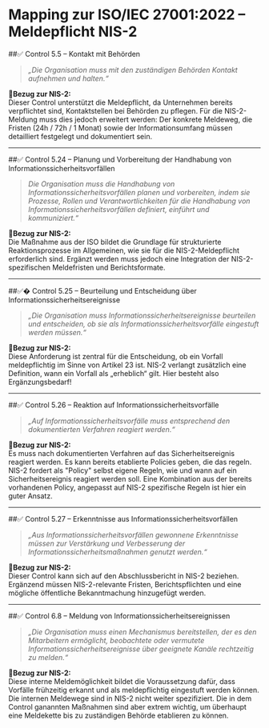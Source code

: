 # Mapping zur ISO/IEC 27001:2022 – Meldepflicht NIS-2


##✅ Control 5.5 – Kontakt mit Behörden

> *„Die  Organisation  muss  mit  den  zuständigen  Behörden  Kontakt 
aufnehmen  und  halten.“*

**📌Bezug zur NIS-2:**  
Dieser Control unterstützt die Meldepflicht, da Unternehmen bereits verpflichtet sind, Kontaktstellen bei Behörden zu pflegen. Für die NIS-2-Meldung muss dies jedoch erweitert werden: Der konkrete Meldeweg, die Fristen (24h / 72h / 1 Monat) sowie der Informationsumfang müssen detailliert festgelegt und dokumentiert sein.

---

##✅ Control 5.24 – Planung und Vorbereitung der Handhabung von Informationssicherheitsvorfällen

> *Die  Organisation  muss  die  Handhabung  von 
Informationssicherheitsvorfällen  planen  und  vorbereiten,  indem  sie 
Prozesse,  Rollen  und  Verantwortlichkeiten  für  die  Handhabung  von 
Informationssicherheitsvorfällen  definiert,  einführt  und  kommuniziert.“*

**📌Bezug zur NIS-2:**  
Die Maßnahme aus der ISO bildet die Grundlage für strukturierte Reaktionsprozesse im Allgemeinen, wie sie für die NIS-2-Meldepflicht erforderlich sind. Ergänzt werden muss jedoch eine Integration der NIS-2-spezifischen Meldefristen und Berichtsformate.

---

##✅� Control 5.25 – Beurteilung und Entscheidung über Informationssicherheitsereignisse

> *„Die  Organisation  muss  Informationssicherheitsereignisse  beurteilen  und 
entscheiden,  ob  sie  als  Informationssicherheitsvorfälle  eingestuft  werden 
müssen.“*

**📌Bezug zur NIS-2:**  
Diese Anforderung ist zentral für die Entscheidung, ob ein Vorfall meldepflichtig im Sinne von Artikel 23 ist. NIS-2 verlangt zusätzlich eine Definition, wann ein Vorfall als „erheblich“ gilt. Hier besteht also Ergänzungsbedarf!

---

##✅ Control 5.26 – Reaktion auf Informationssicherheitsvorfälle

> *„Auf  Informationssicherheitsvorfälle  muss  entsprechend  den 
dokumentierten  Verfahren  reagiert  werden.“*

**📌Bezug zur NIS-2:**  
Es muss nach dokumentierten Verfahren auf das Sicherheitsereignis reagiert werden. Es kann bereits etablierte Policies geben, die das regeln. NIS-2 fordert als "Policy" selbst eigene Regeln, wie und wann auf ein Sicherheitsereignis reagiert werden soll. Eine Kombination aus der bereits vorhandenen Policy, angepasst auf NIS-2 spezifische Regeln ist hier ein guter Ansatz.

---

##✅ Control 5.27 – Erkenntnisse aus Informationssicherheitsvorfällen

> *„Aus  Informationssicherheitsvorfällen  gewonnene  Erkenntnisse  müssen 
zur  Verstärkung  und  Verbesserung  der 
Informationssicherheitsmaßnahmen  genutzt  werden.“*

**📌Bezug zur NIS-2:**  
Dieser Control kann sich auf den Abschlussbericht in NIS-2 beziehen. Ergänzend müssen NIS-2-relevante Fristen, Berichtspflichten und eine mögliche öffentliche Bekanntmachung hinzugefügt werden.

---

##✅ Control 6.8 – Meldung von Informationssicherheitsereignissen

> *„Die  Organisation  muss  einen  Mechanismus  bereitstellen,  der  es  den 
Mitarbeitern  ermöglicht,  beobachtete  oder  vermutete 
Informationssicherheitsereignisse  über  geeignete  Kanäle  rechtzeitig  zu 
melden.“*

**📌Bezug zur NIS-2:**  
Diese interne Meldemöglichkeit bildet die Voraussetzung dafür, dass Vorfälle frühzeitig erkannt und als meldepflichtig eingestuft werden können. Die internen Meldewege sind in NIS-2 nicht weiter spezifiziert. Die in dem Control ganannten Maßnahmen sind aber extrem wichtig, um überhaupt eine Meldekette bis zu zuständigen Behörde etablieren zu können.


